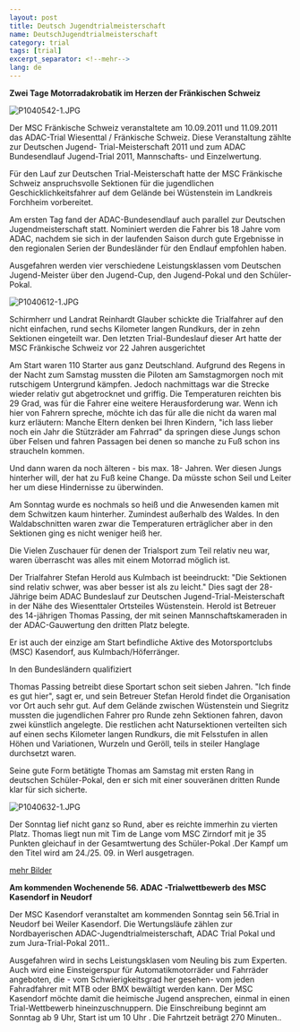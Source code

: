 ```yaml
---
layout: post
title: Deutsch Jugendtrialmeisterschaft
name: DeutschJugendtrialmeisterschaft
category: trial
tags: [trial]
excerpt_separator: <!--mehr-->
lang: de
---
```


**Zwei Tage Motorradakrobatik im Herzen der Fränkischen Schweiz**

![P1040542-1.JPG](https://lh4.googleusercontent.com/-FEcmdq7T1ig/Tm-gXISUdQI/AAAAAAAACo0/oeABsnMF2AM/s800/P1040542-1.JPG)

<!--mehr-->

Der MSC Fränkische Schweiz veranstaltete am 10.09.2011 und 11.09.2011 das ADAC-Trial Wiesenttal / Fränkische Schweiz. Diese Veranstaltung zählte zur Deutschen Jugend- Trial-Meisterschaft 2011 und zum ADAC Bundesendlauf Jugend-Trial 2011, Mannschafts- und Einzelwertung.

 Für den Lauf zur Deutschen Trial-Meisterschaft hatte der MSC Fränkische Schweiz anspruchsvolle Sektionen für die jugendlichen Geschicklichkeitsfahrer auf dem Gelände bei Wüstenstein im Landkreis Forchheim vorbereitet.

Am ersten Tag fand der ADAC-Bundesendlauf auch parallel zur Deutschen Jugendmeisterschaft statt. Nominiert werden die Fahrer bis 18 Jahre vom ADAC, nachdem sie sich in der laufenden Saison durch gute Ergebnisse in den regionalen Serien der Bundesländer für den Endlauf empfohlen haben.

Ausgefahren werden vier verschiedene Leistungsklassen vom Deutschen Jugend-Meister über den Jugend-Cup, den Jugend-Pokal und den Schüler-Pokal.

![P1040612-1.JPG](https://lh3.googleusercontent.com/-Z8KgeCiCtgI/Tm-gfAaTB4I/AAAAAAAACo4/qKP2AeXovR4/s800/P1040612-1.JPG)

Schirmherr und Landrat Reinhardt Glauber schickte die Trialfahrer auf den nicht einfachen, rund sechs Kilometer langen Rundkurs, der in zehn Sektionen eingeteilt war. Den letzten Trial-Bundeslauf dieser Art hatte der MSC Fränkische Schweiz vor 22 Jahren ausgerichtet

Am Start waren 110 Starter aus ganz Deutschland. Aufgrund des Regens in der Nacht zum Samstag mussten die Piloten am Samstagmorgen noch mit rutschigem Untergrund kämpfen. Jedoch nachmittags war die Strecke wieder relativ gut abgetrocknet und griffig. Die Temperaturen reichten bis 29 Grad, was für die Fahrer eine weitere Herausforderung war. Wenn ich hier von Fahrern spreche, möchte ich das für alle die nicht da waren mal kurz erläutern: Manche Eltern denken bei Ihren Kindern, "ich lass lieber noch ein Jahr die Stützräder am Fahrrad" da springen diese Jungs schon über Felsen und fahren Passagen bei denen so manche zu Fuß schon ins straucheln kommen.

Und dann waren da noch älteren - bis max. 18- Jahren. Wer diesen Jungs hinterher will, der hat zu Fuß keine Change. Da müsste schon Seil und Leiter her um diese Hindernisse zu überwinden.

Am Sonntag wurde es nochmals so heiß und die Anwesenden kamen mit dem Schwitzen kaum hinterher. Zumindest außerhalb des Waldes. In den Waldabschnitten waren zwar die Temperaturen erträglicher aber in den Sektionen ging es nicht weniger heiß her.

Die Vielen Zuschauer für denen der Trialsport zum Teil relativ neu war, waren überrascht was alles mit einem Motorrad möglich ist.

Der Trialfahrer Stefan Herold aus Kulmbach ist beeindruckt: "Die Sektionen sind relativ schwer, was aber besser ist als zu leicht." Dies sagt der 28-Jährige beim ADAC Bundeslauf zur Deutschen Jugend-Trial-Meisterschaft in der Nähe des Wiesenttaler Ortsteiles Wüstenstein. Herold ist Betreuer des 14-jährigen Thomas Passing, der mit seinen Mannschaftskameraden in der ADAC-Gauwertung den dritten Platz belegte.

Er ist auch der einzige am Start befindliche Aktive des Motorsportclubs (MSC) Kasendorf, aus Kulmbach/Höferränger.

In den Bundesländern qualifiziert

Thomas Passing betreibt diese Sportart schon seit sieben Jahren. "Ich finde es gut hier", sagt er, und sein Betreuer Stefan Herold findet die Organisation vor Ort auch sehr gut. Auf dem Gelände zwischen Wüstenstein und Siegritz mussten die jugendlichen Fahrer pro Runde zehn Sektionen fahren, davon zwei künstlich angelegte. Die restlichen acht Natursektionen verteilten sich auf einen sechs Kilometer langen Rundkurs, die mit Felsstufen in allen Höhen und Variationen, Wurzeln und Geröll, teils in steiler Hanglage durchsetzt waren.

Seine gute Form betätigte Thomas am Samstag mit ersten Rang in deutschen Schüler-Pokal, den er sich mit einer souveränen dritten Runde klar für sich sicherte.

![P1040632-1.JPG](https://lh6.googleusercontent.com/-QE6lmLKEfQ0/Tm-glmRsYxI/AAAAAAAACo8/ejdwVgodYrw/s800/P1040632-1.JPG)

Der Sonntag lief nicht ganz so Rund, aber es reichte immerhin zu vierten Platz. Thomas liegt nun mit Tim de Lange vom MSC Zirndorf mit je 35 Punkten gleichauf in der Gesamtwertung des Schüler-Pokal .Der Kampf um den Titel wird am 24./25. 09. in Werl ausgetragen.

[mehr Bilder](https://plus.google.com/photos/108656924518465552879)

**Am kommenden Wochenende 56. ADAC -Trialwettbewerb des MSC Kasendorf in Neudorf**

Der MSC Kasendorf veranstaltet am kommenden Sonntag sein 56.Trial in Neudorf bei Weiler Kasendorf. Die Wertungsläufe zählen zur Nordbayerischen ADAC-Jugendtrialmeisterschaft, ADAC Trial Pokal und zum Jura-Trial-Pokal 2011..

Ausgefahren wird in sechs Leistungsklasen vom Neuling bis zum Experten. Auch wird eine Einsteigerspur für Automatikmotorräder und Fahrräder angeboten, die - vom Schwierigkeitsgrad her gesehen- vom jeden Fahradfahrer mit MTB oder BMX bewältigt werden kann. Der MSC Kasendorf möchte damit die heimische Jugend ansprechen, einmal in einen Trial-Wettbewerb hineinzuschnuppern. Die Einschreibung beginnt am Sonntag ab 9 Uhr, Start ist um 10 Uhr . Die Fahrtzeit beträgt 270 Minuten..
